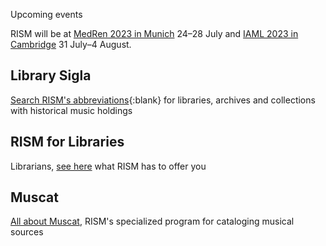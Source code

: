 <article class="notification is-warning is-light">
    <p class="has-text-weight-semibold">Upcoming events</p>
    <p>RISM will be at <a href="/events/2023/07/18/two-rism-sessions-at-medren-2023.html">MedRen 2023 in Munich</a> 24–28 July and <a href="/publications/iaml-congresses/2023.html">IAML 2023 in Cambridge</a> 31 July–4 August.</p>
</article>

## Library Sigla

[Search RISM's abbreviations](/community/sigla.html){:blank} for libraries, archives and collections with historical music holdings

## RISM for Libraries

Librarians, [see here](/organization/rism-for-libraries.html) what RISM has to offer you

## Muscat

[All about Muscat](/community/muscat.html), RISM's specialized program for cataloging musical sources
